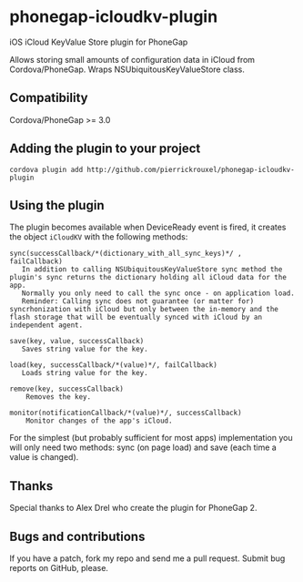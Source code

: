 phonegap-icloudkv-plugin
========================

iOS iCloud KeyValue Store plugin for PhoneGap

Allows storing small amounts of configuration data in iCloud from Cordova/PhoneGap. Wraps NSUbiquitousKeyValueStore class.

## Compatibility

Cordova/PhoneGap >= 3.0

## Adding the plugin to your project ##

```
cordova plugin add http://github.com/pierrickrouxel/phonegap-icloudkv-plugin
```

## Using the plugin ##

The plugin becomes available when DeviceReady event is fired, it creates the object `iCloudKV` with the following methods:

    sync(successCallback/*(dictionary_with_all_sync_keys)*/ , failCallback) 
       In addition to calling NSUbiquitousKeyValueStore sync method the plugin's sync returns the dictionary holding all iCloud data for the app.
       Normally you only need to call the sync once - on application load. 
       Reminder: Calling sync does not guarantee (or matter for) syncrhonization with iCloud but only between the in-memory and the flash storage that will be eventually synced with iCloud by an independent agent.

    save(key, value, successCallback) 
       Saves string value for the key.
        
    load(key, successCallback/*(value)*/, failCallback) 
       Loads string value for the key.

    remove(key, successCallback) 
        Removes the key. 

    monitor(notificationCallback/*(value)*/, successCallback) 
        Monitor changes of the app's iCloud.

For the simplest (but probably sufficient for most apps) implementation you will only need two methods: sync (on page load) and save (each time a value is changed).

## Thanks

Special thanks to Alex Drel who create the plugin for PhoneGap 2.

## Bugs and contributions

If you have a patch, fork my repo and send me a pull request. Submit bug reports on GitHub, please.



